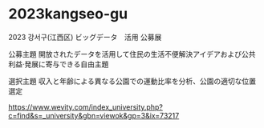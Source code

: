 # 2023kangseo-gu
2023 강서구(江西区)  ビッグデータ　活用 公募展

公募主題
開放されたデータを活用して住民の生活不便解決アイデアおよび公共利益·発展に寄与できる自由主題

選択主題
収入と年齢による異なる公園での運動比率を分析、公園の適切な位置選定

https://www.wevity.com/index_university.php?c=find&s=_university&gbn=viewok&gp=3&ix=73217
